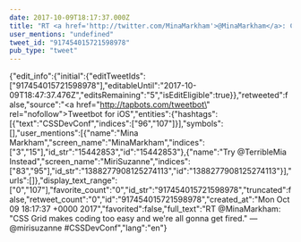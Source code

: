 ```yaml
---
date: 2017-10-09T18:17:37.000Z
title: "RT <a href='http://twitter.com/MinaMarkham'>@MinaMarkham</a>: CSS Grid makes coding too easy and we're all gonna get fired. — <a href='http://twitter.com/mirisuzanne'>@mirisuzanne</a> #CSSDevConf″"
user_mentions: "undefined"
tweet_id: "917454015721598978"
pub_type: "tweet"
---
```

{"edit_info":{"initial":{"editTweetIds":["917454015721598978"],"editableUntil":"2017-10-09T18:47:37.476Z","editsRemaining":"5","isEditEligible":true}},"retweeted":false,"source":"<a href=\"http://tapbots.com/tweetbot\" rel=\"nofollow\">Tweetbot for iΟS</a>","entities":{"hashtags":[{"text":"CSSDevConf","indices":["96","107"]}],"symbols":[],"user_mentions":[{"name":"Mina Markham","screen_name":"MinaMarkham","indices":["3","15"],"id_str":"15442853","id":"15442853"},{"name":"Try @TerribleMia Instead","screen_name":"MiriSuzanne","indices":["83","95"],"id_str":"1388277908125274113","id":"1388277908125274113"}],"urls":[]},"display_text_range":["0","107"],"favorite_count":"0","id_str":"917454015721598978","truncated":false,"retweet_count":"0","id":"917454015721598978","created_at":"Mon Oct 09 18:17:37 +0000 2017","favorited":false,"full_text":"RT @MinaMarkham: \"CSS Grid makes coding too easy and we're all gonna get fired.\" — @mirisuzanne #CSSDevConf","lang":"en"}
